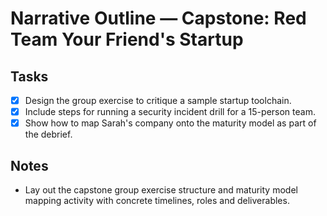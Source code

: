 # Narrative Outline — Capstone: Red Team Your Friend's Startup

## Tasks
- [x] Design the group exercise to critique a sample startup toolchain.
- [x] Include steps for running a security incident drill for a 15-person team.
- [x] Show how to map Sarah's company onto the maturity model as part of the debrief.

## Notes
- Lay out the capstone group exercise structure and maturity model mapping activity with concrete timelines, roles and deliverables.
